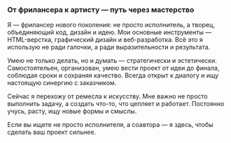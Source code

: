 <h3>От фрилансера к артисту — путь через мастерство</h3>

<p>Я — фрилансер нового поколения: не просто исполнитель, а творец, объединяющий код, дизайн и идею. Мои основные инструменты — HTML-верстка, графический дизайн и веб-разработка. Всё это я использую не ради галочки, а ради выразительности и результата.</p>

<p>Умею не только делать, но и думать — стратегически и эстетически. Самостоятельен, организован, умею вести проект от идеи до финала, соблюдая сроки и сохраняя качество. Всегда открыт к диалогу и ищу настоящую синергию с заказчиком.</p>

<p>Сейчас я перехожу от ремесла к искусству. Мне важно не просто выполнить задачу, а создать что-то, что цепляет и работает. Постоянно учусь, расту, ищу новые формы и смыслы.</p>

<p>Если вы ищете не просто исполнителя, а соавтора — я здесь, чтобы сделать ваш проект сильнее.</p>
